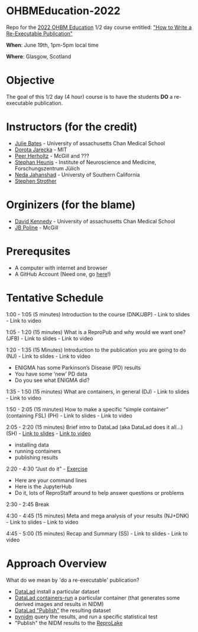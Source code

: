 # OHBMEducation-2022
Repo for the [2022 OHBM Education](https://www.humanbrainmapping.org/i4a/pages/index.cfm?pageid=4055) 1/2 day course entitled: ["How to Write a Re-Executable Publication"](https://www.humanbrainmapping.org/files/2022/2022%20Annual%20Meeting/%231162_Education_Course_Half_Day_-_How_to_Write_a_Re-executable_Publication.pdf)

**When**: June 19th, 1pm-5pm local time

**Where**: Glasgow, Scotland

# Objective
The goal of this 1/2 day (4 hour) course is to have the students **DO** a re-executable publication.

# Instructors (for the credit)
* [Julie Bates](https://profiles.umassmed.edu/display/11661391) - University of assachusetts Chan Medical School
* [Dorota Jarecka](https://gablab.mit.edu/team/jarecka-dorota/) - MIT
* [Peer Herholtz](https://peerherholz.github.io/) - McGill and ???
* [Stephan Heunis](https://jsheunis.github.io/) - Institute of Neuroscience and Medicine, Forschungszentrum Jülich
* [Neda Jahanshad](https://keck.usc.edu/faculty-search/neda-jahanshad/) - Universty of Southern California
* [Stephen Strother](TODO)

# Orginizers (for the blame)
* [David Kennedy](https://profiles.umassmed.edu/display/130002) - University of assachusetts Chan Medical School
* [JB Poline](https://www.mcgill.ca/neuro/jean-baptiste-poline-phd) - McGill

# Prerequsites
* A computer with internet and browser
* A GitHub Account (Need one, go [here](https://github.com/signup?ref_cta=Sign+up&ref_loc=header+logged+out&ref_page=%2F&source=header-home)!)


# Tentative Schedule
1:00 - 1:05 (5 minutes)   Introduction to the course (DNK/JBP) - Link to slides - Link to video

1:05 - 1:20 (15 minutes) What is a ReproPub and why would we want one? (JFB) - Link to slides - Link to video

1:20 - 1:35 (15 Minutes) Introduction to the publication you are going to do (NJ) - Link to slides - Link to video
* ENIGMA has some Parkinson’s Disease (PD) results
* You have some ‘new’ PD data
* Do you see what ENIGMA did?

1:35 - 1:50  (15 minutes) What are containers, in general (DJ) - Link to slides - Link to video

1:50 - 2:05  (15 minutes) How to make a specific “simple container” (containing FSL) (PH) - Link to slides - Link to video

2:05 - 2:20  (15 minutes) Brief intro to DataLad (aka DataLad does it all...) (SH) - [Link to slides](https://jsheunis.github.io/ohbm-2022/talks/ohbm-2022-educational-jsheunis.html#/) - [Link to video](https://www.youtube.com/watch?v=s1zrB_sDbDU)
* installing data 
* running containers 
* publishing results

2:20 - 4:30 “Just do it” - [Exercise](Exercise/README.md)
* Here are your command lines
* Here is the JupyterHub
* Do it, lots of ReproStaff around to help answer questions or problems

2:30 - 2:45 Break

4:30 - 4:45 (15 minutes) Meta and mega analysis of your results (NJ+DNK) - Link to slides - Link to video

4:45 - 5:00  (15 minutes) Recap and Summary (SS) - Link to slides - Link to video


# Approach Overview
What do we mean by 'do a re-executable' publication?
* [DataLad](https://www.datalad.org/) install a particular dataset
* [DataLad containers-run](http://handbook.datalad.org/en/latest/basics/101-133-containersrun.html) a particular container (that generates some derived images and results in NIDM)
* [DataLad "Publish"](http://docs.datalad.org/projects/deprecated/en/latest/generated/man/datalad-publish.html) the resulting dataset
* [pynidm](https://github.com/incf-nidash/PyNIDM) query the results, and run a specific statistical test
* "Publish" the NIDM results to the [ReproLake](https://www.youtube.com/watch?v=VQ5t24mrvJI)
